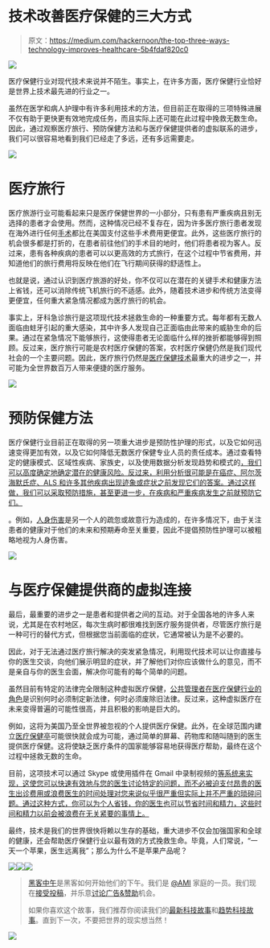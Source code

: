 # 技术改善医疗保健的三大方式

> 原文：<https://medium.com/hackernoon/the-top-three-ways-technology-improves-healthcare-5b4fdaf820c0>

![](img/0b635ef19a240efb90980974b4bd32fc.png)

医疗保健行业对现代技术来说并不陌生。事实上，在许多方面，医疗保健行业恰好是世界上技术最先进的行业之一。

虽然在医学和病人护理中有许多利用技术的方法，但目前正在取得的三项特殊进展不仅有助于更快更有效地完成任务，而且实际上还可能在此过程中挽救无数生命。因此，通过观察医疗旅行、预防保健方法和与医疗保健提供者的虚拟联系的进步，我们可以很容易地看到我们已经走了多远，还有多远需要走。

![](img/f5a4ba84f373fdab586449c8a3fc6972.png)

# **医疗旅行**

医疗旅游行业可能看起来只是医疗保健世界的一小部分，只有患有严重疾病且别无选择的患者才会使用。然而，这种情况已经不复存在，因为许多医疗旅行患者发现在海外进行任何[手术](http://www.nytimes.com/2013/08/07/us/the-growing-popularity-of-having-surgery-overseas.html)都比在美国支付这些手术费用更便宜。此外，这些医疗旅行的机会很多都是打折的，在患者前往他们的手术目的地时，他们将患者视为客人。反过来，患有各种疾病的患者可以以更高效的方式旅行，在这个过程中节省费用，并知道他们的旅行费用将反映在他们在飞行期间获得的舒适性上。

也就是说，通过认识到医疗旅游的好处，你不仅可以在潜在的关键手术和健康方法上省钱，还可以消除传统飞机旅行的不适感。此外，随着技术进步和传统方法变得更便宜，任何重大紧急情况都成为医疗旅行的机会。

事实上，牙科急诊旅行是这项现代技术拯救生命的一种重要方式。每年都有无数人面临由蛀牙引起的重大感染，其中许多人发现自己正面临由此带来的威胁生命的后果。通过在紧急情况下能够旅行，这使得患者无论面临什么样的挫折都能够得到照顾。反过来，医疗旅行可能是农村医疗保健的答案，农村医疗保健仍然是我们现代社会的一个主要问题。因此，医疗旅行仍然是[医疗保健技术](https://healthcareinamerica.us/tagged/tech)最重大的进步之一，并可能为全世界数百万人带来便捷的医疗服务。

![](img/d4827e5963619385351646c793a5cdb3.png)

# **预防保健方法**

医疗保健行业目前正在取得的另一项重大进步是预防性护理的形式，以及它如何迅速变得更加有效，以及它如何降低无数医疗保健专业人员的责任成本。通过查看特定的健康模式、区域性疾病、家族史，以及使用数据分析发现趋势和模式的[，我们可以高度确定地确定潜在的健康风险。反过来，利用分析很可能是在癌症、阿尔茨海默氏症、ALS 和许多其他疾病出现迹象或症状之前发现它们的答案。通过这样做，我们可以采取预防措施，甚至更进一步，在疾病和严重疾病发生之前就预防它们。](https://www.healthcatalyst.com/healthcare-analytics-best-practices)

。例如，[人身伤害](https://www.wwattorneys.com/personal-injury-faqs/)是另一个人的疏忽或故意行为造成的，在许多情况下，由于关注患者的健康对于他们的未来和预期寿命至关重要，因此不提倡预防性护理可以被粗略地视为人身伤害。

![](img/5a862af61d843a64b4b118b4b6ad3349.png)

# **与医疗保健提供商的虚拟连接**

最后，最重要的进步之一是患者和提供者之间的互动。对于全国各地的许多人来说，尤其是在农村地区，每次生病时都很难找到医疗服务提供者，尽管医疗旅行是一种可行的替代方式，但根据您当前面临的症状，它通常被认为是不必要的。

因此，对于无法通过医疗旅行解决的突发紧急情况，利用现代技术可以让你直接与你的医生交谈，向他们展示明显的症状，并了解他们对你应该做什么的意见，而不是亲自与你的医生会面，解决你可能有的每个简单的问题。

虽然目前有特定的法律完全限制这种虚拟医疗保健，[公共管理者在医疗保健行业的角色](http://onlinemasters.ohio.edu/the-role-of-a-public-administration-in-the-health-industry/?g=articles&t=mpa)是识别何时必须制定新法律，何时必须废除旧法律。反过来，这种虚拟医疗在未来变得普遍的可能性很高，并且积极的影响是巨大的。

例如，这将为美国乃至全世界被忽视的个人提供医疗保健。此外，在全球范围内建立[医疗保健亭](https://www.forbes.com/sites/stephenwunker/2013/07/16/a-new-age-for-healthcare-kiosks-five-ways-next-generation-kiosks-disrupt-medicine-and-healthcare-marketing/#639968a740dc)可能很快就会成为可能，通过简单的屏幕、药物库和随叫随到的医生提供医疗保健。这将使缺乏医疗条件的国家能够容易地获得医疗帮助，最终在这个过程中拯救无数的生命。

目前，这项技术可以通过 Skype 或使用插件在 Gmail 中录制视频的[等系统来实现，这使您可以快速有效地与您的医生讨论特定的问题，而不必被迫支付昂贵的医生出诊费用或浪费医生的时间处理对您来说似乎很严重但实际上并不严重的琐碎问题。通过这种方式，你可以为个人省钱，你的医生也可以节省时间和精力，这些时间和精力以前会被浪费在无关紧要的事情上。](https://clipchamp.com/blog/2017/record-video-gmail-clipchamp-plugin/)

最终，技术是我们的世界很快将赖以生存的基础，重大进步不仅会加强国家和全球的健康，还会帮助医疗保健行业以最有效的方式挽救生命。毕竟，人们常说，“一天一个苹果，医生远离我”；那么为什么不是苹果产品呢？

[![](img/50ef4044ecd4e250b5d50f368b775d38.png)](http://bit.ly/HackernoonFB)[![](img/979d9a46439d5aebbdcdca574e21dc81.png)](https://goo.gl/k7XYbx)[![](img/2930ba6bd2c12218fdbbf7e02c8746ff.png)](https://goo.gl/4ofytp)

> [黑客中午](http://bit.ly/Hackernoon)是黑客如何开始他们的下午。我们是 [@AMI](http://bit.ly/atAMIatAMI) 家庭的一员。我们现在[接受投稿](http://bit.ly/hackernoonsubmission)，并乐意[讨论广告&赞助](mailto:partners@amipublications.com)机会。
> 
> 如果你喜欢这个故事，我们推荐你阅读我们的[最新科技故事](http://bit.ly/hackernoonlatestt)和[趋势科技故事](https://hackernoon.com/trending)。直到下一次，不要把世界的现实想当然！

![](img/be0ca55ba73a573dce11effb2ee80d56.png)